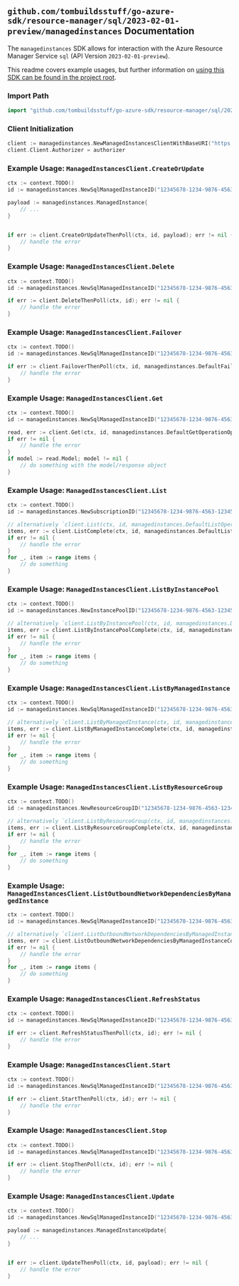 
## `github.com/tombuildsstuff/go-azure-sdk/resource-manager/sql/2023-02-01-preview/managedinstances` Documentation

The `managedinstances` SDK allows for interaction with the Azure Resource Manager Service `sql` (API Version `2023-02-01-preview`).

This readme covers example usages, but further information on [using this SDK can be found in the project root](https://github.com/tombuildsstuff/go-azure-sdk/tree/main/docs).

### Import Path

```go
import "github.com/tombuildsstuff/go-azure-sdk/resource-manager/sql/2023-02-01-preview/managedinstances"
```


### Client Initialization

```go
client := managedinstances.NewManagedInstancesClientWithBaseURI("https://management.azure.com")
client.Client.Authorizer = authorizer
```


### Example Usage: `ManagedInstancesClient.CreateOrUpdate`

```go
ctx := context.TODO()
id := managedinstances.NewSqlManagedInstanceID("12345678-1234-9876-4563-123456789012", "example-resource-group", "managedInstanceValue")

payload := managedinstances.ManagedInstance{
	// ...
}


if err := client.CreateOrUpdateThenPoll(ctx, id, payload); err != nil {
	// handle the error
}
```


### Example Usage: `ManagedInstancesClient.Delete`

```go
ctx := context.TODO()
id := managedinstances.NewSqlManagedInstanceID("12345678-1234-9876-4563-123456789012", "example-resource-group", "managedInstanceValue")

if err := client.DeleteThenPoll(ctx, id); err != nil {
	// handle the error
}
```


### Example Usage: `ManagedInstancesClient.Failover`

```go
ctx := context.TODO()
id := managedinstances.NewSqlManagedInstanceID("12345678-1234-9876-4563-123456789012", "example-resource-group", "managedInstanceValue")

if err := client.FailoverThenPoll(ctx, id, managedinstances.DefaultFailoverOperationOptions()); err != nil {
	// handle the error
}
```


### Example Usage: `ManagedInstancesClient.Get`

```go
ctx := context.TODO()
id := managedinstances.NewSqlManagedInstanceID("12345678-1234-9876-4563-123456789012", "example-resource-group", "managedInstanceValue")

read, err := client.Get(ctx, id, managedinstances.DefaultGetOperationOptions())
if err != nil {
	// handle the error
}
if model := read.Model; model != nil {
	// do something with the model/response object
}
```


### Example Usage: `ManagedInstancesClient.List`

```go
ctx := context.TODO()
id := managedinstances.NewSubscriptionID("12345678-1234-9876-4563-123456789012")

// alternatively `client.List(ctx, id, managedinstances.DefaultListOperationOptions())` can be used to do batched pagination
items, err := client.ListComplete(ctx, id, managedinstances.DefaultListOperationOptions())
if err != nil {
	// handle the error
}
for _, item := range items {
	// do something
}
```


### Example Usage: `ManagedInstancesClient.ListByInstancePool`

```go
ctx := context.TODO()
id := managedinstances.NewInstancePoolID("12345678-1234-9876-4563-123456789012", "example-resource-group", "instancePoolValue")

// alternatively `client.ListByInstancePool(ctx, id, managedinstances.DefaultListByInstancePoolOperationOptions())` can be used to do batched pagination
items, err := client.ListByInstancePoolComplete(ctx, id, managedinstances.DefaultListByInstancePoolOperationOptions())
if err != nil {
	// handle the error
}
for _, item := range items {
	// do something
}
```


### Example Usage: `ManagedInstancesClient.ListByManagedInstance`

```go
ctx := context.TODO()
id := managedinstances.NewSqlManagedInstanceID("12345678-1234-9876-4563-123456789012", "example-resource-group", "managedInstanceValue")

// alternatively `client.ListByManagedInstance(ctx, id, managedinstances.DefaultListByManagedInstanceOperationOptions())` can be used to do batched pagination
items, err := client.ListByManagedInstanceComplete(ctx, id, managedinstances.DefaultListByManagedInstanceOperationOptions())
if err != nil {
	// handle the error
}
for _, item := range items {
	// do something
}
```


### Example Usage: `ManagedInstancesClient.ListByResourceGroup`

```go
ctx := context.TODO()
id := managedinstances.NewResourceGroupID("12345678-1234-9876-4563-123456789012", "example-resource-group")

// alternatively `client.ListByResourceGroup(ctx, id, managedinstances.DefaultListByResourceGroupOperationOptions())` can be used to do batched pagination
items, err := client.ListByResourceGroupComplete(ctx, id, managedinstances.DefaultListByResourceGroupOperationOptions())
if err != nil {
	// handle the error
}
for _, item := range items {
	// do something
}
```


### Example Usage: `ManagedInstancesClient.ListOutboundNetworkDependenciesByManagedInstance`

```go
ctx := context.TODO()
id := managedinstances.NewSqlManagedInstanceID("12345678-1234-9876-4563-123456789012", "example-resource-group", "managedInstanceValue")

// alternatively `client.ListOutboundNetworkDependenciesByManagedInstance(ctx, id)` can be used to do batched pagination
items, err := client.ListOutboundNetworkDependenciesByManagedInstanceComplete(ctx, id)
if err != nil {
	// handle the error
}
for _, item := range items {
	// do something
}
```


### Example Usage: `ManagedInstancesClient.RefreshStatus`

```go
ctx := context.TODO()
id := managedinstances.NewSqlManagedInstanceID("12345678-1234-9876-4563-123456789012", "example-resource-group", "managedInstanceValue")

if err := client.RefreshStatusThenPoll(ctx, id); err != nil {
	// handle the error
}
```


### Example Usage: `ManagedInstancesClient.Start`

```go
ctx := context.TODO()
id := managedinstances.NewSqlManagedInstanceID("12345678-1234-9876-4563-123456789012", "example-resource-group", "managedInstanceValue")

if err := client.StartThenPoll(ctx, id); err != nil {
	// handle the error
}
```


### Example Usage: `ManagedInstancesClient.Stop`

```go
ctx := context.TODO()
id := managedinstances.NewSqlManagedInstanceID("12345678-1234-9876-4563-123456789012", "example-resource-group", "managedInstanceValue")

if err := client.StopThenPoll(ctx, id); err != nil {
	// handle the error
}
```


### Example Usage: `ManagedInstancesClient.Update`

```go
ctx := context.TODO()
id := managedinstances.NewSqlManagedInstanceID("12345678-1234-9876-4563-123456789012", "example-resource-group", "managedInstanceValue")

payload := managedinstances.ManagedInstanceUpdate{
	// ...
}


if err := client.UpdateThenPoll(ctx, id, payload); err != nil {
	// handle the error
}
```
